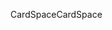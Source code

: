 <span data-ttu-id="23720-101">CardSpace</span><span class="sxs-lookup"><span data-stu-id="23720-101">CardSpace</span></span>